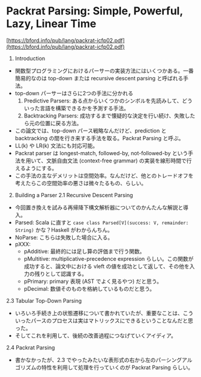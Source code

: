 # Packrat Parsing: Simple, Powerful, Lazy, Linear Time
[https://bford.info/pub/lang/packrat-icfp02.pdf](https://bford.info/pub/lang/packrat-icfp02.pdf)

1. Introduction
* 関数型プログラミングにおけるパーサーの実装方法にはいくつかある。一番簡易的なのは top-down または recursive descent parsing と呼ばれる手法。
* top-down パーサーはさらに2つの手法に分かれる
  1. Predictive Parsers: ある点からいくつかのシンボルを先読みして、どういった言語を構築できるかを予測する手法。
  2. Backtracking Parsers: 成功するまで懐疑的な決定を行い続け、失敗したら元の位置に戻る方法。
* この論文では、top-down パース戦略なんだけど、prediction と backtracking の間を行き来する手法を取る。Packrat Parsing と呼ぶ。
* LL(k) や LR(k) 文法にも対応可能。
* Packrat parser は longest-match, followed-by, not-followed-by という手法を用いて、文脈自由文法 (context-free grammar) の実装を線形時間で行えるようにする。
* この手法の主なデメリットは空間効率。なんだけど、他とのトレードオフを考えたらこの空間効率の悪さは微々たるもの、らしい。

2. Building a Parser
2.1 Recursive Descent Parsing
* 今回置き換えを試みる再帰降下構文解析器についてのかんたんな解説と導入。
* Parsed: Scala に直すと `case class Parsed[V](success: V, remainder: String)` かな？Haskell がわからんちん。
* NoParse: こちらは失敗した場合に入る。
* pXXX: 
  * pAdditive: 最終的には足し算の評価まで行う関数。
  * pMultitive: multiplicative-precedence expression らしい。この関数が成功すると、論文中における vleft の値を成功として返して、その他を入力の残りとして認識する。
  * pPrimary: primary 表現 (AST でよく見るやつ) だと思う。
  * pDecimal: 数値そのものを格納しているものだと思う。
  
2.3 Tabular Top-Down Parsing
* いろいろ手続き上の状態遷移について書かれていたが、重要なことは、こういったパースのプロセスは実はマトリックスにできるということなんだと思った。
* そしてこれを利用して、後続の改善過程につなげていくアイディア。

2.4 Packrat Parsing
* 書かなかったが、2.3 でやったみたいな表形式の右から左のパーシングアルゴリズムの特性を利用して処理を行っていくのが Packrat Parsing らしい。
